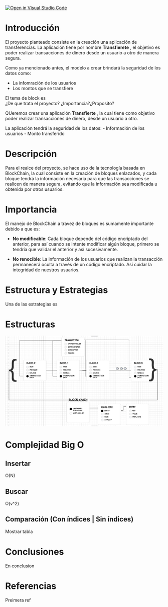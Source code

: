 [![Open in Visual Studio Code](https://classroom.github.com/assets/open-in-vscode-c66648af7eb3fe8bc4f294546bfd86ef473780cde1dea487d3c4ff354943c9ae.svg)](https://classroom.github.com/online_ide?assignment_repo_id=8855166&assignment_repo_type=AssignmentRepo)


# Introducción  
El proyecto planteado consiste en la creación una aplicación de transferencias. La aplicación tiene por nombre **Transfierete** , el objetivo es poder realizar transacciones de dinero desde un usuario a otro de manera segura. 

Como ya mencionado antes, el modelo a crear brindará la seguridad de los datos como:  
- La infomración de los usuarios  
- Los montos que se transfiere

El tema de block es  
¿De que trata el proyecto?
¿Importancia?¿Proposito?

QUeremos crear una aplicación **Transfierte** , la cual tiene como objetivo poder realizar transacciones de dinero, desde un usuario a otro.

La aplicación tendrá la seguridad de los datos:
    - Información de los usuarios
    - Monto transferido


# Descripción  
Para el realce del proyecto, se hace uso de la tecnología basada en BlockChain, la cual consiste en la creación de bloques enlazados, y cada bloque tendrá la información necesaria para que las transacciones se realicen de manera segura, evitando que la información sea modificada u obtenida por otros usuarios.

# Importancia  
El manejo de BlockChain a travez de bloques es sumamente importante debido a que es:

 - **No modificable**: Cada bloque depende del código encriptado del anterior, para así cuando se intente modificar algún bloque, primero se tendría que validar el anterior y así sucesivamente.
 
 - **No renocible**: La información de los usuarios que realizan la transacción permanecerá oculta a través de un código encriptado. Así cuidar la integridad de nuestros usuarios.


# Estructura y Estrategias  
Una de las estrategias es  

# Estructuras  

![](estructura.JPG)

# Complejidad Big O  

## Insertar  
O(N)  

## Buscar  
O(v^2)  

## Comparación (Con índices | Sin índices)  
Mostrar tabla  

# Conclusiones  
En conclusion  

# Referencias  
Preimera ref  

